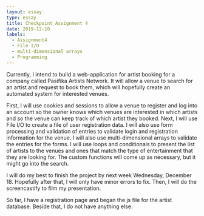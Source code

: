 ```yaml
---
layout: essay
type: essay
title: Checkpoint Assignment 4
date: 2019-12-10
labels:
  - Assignment4
  - File I/O
  - multi-dimensional arrays
  - Programming
---
```


Currently, I intend to build a web-application for artist booking for a company called Pasifika Artists Network. It will allow a venue to search for an artist and request to book them, which will hopefully create an automated system for interested venues.

First, I will use cookies and sessions to allow a venue to register and log into an account so the owner knows which venues are interested in which artists and so the venue can keep track of which artist they booked. Next, I will use File I/O to create a file of user registration data. I will also use form processing and validation of entries to validate login and registration information for the venue.  I will also use multi-dimensional arrays to validate the entries for the forms. I will use loops and conditionals to present the list of artists to the venues and ones that match the type of entertainment that they are looking for. The custom functions will come up as necessary, but it might go into the search.

I will do my best to finish the project by next week Wednesday, December 18. Hopefully after that, I will only have minor errors to fix. Then, I will do the screencastify to film my presentation. 

So far, I have a registration page and began the js file for the artist database. Beside that, I do not have anything else.
